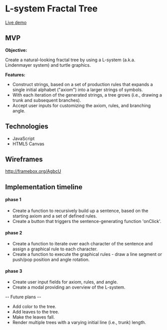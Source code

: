# L-system Fractal Tree

[Live demo](http://www.tamae-m.com/fractal-tree/)

## MVP

**Objective:**

Create a natural-looking fractal tree by using a L-system (a.k.a. Lindenmayer system) and turtle graphics.

**Features:**

* Construct strings, based on a set of production rules that expands a single initial alphabet ("axiom") into a larger strings of symbols.
* With each iteration of the generated strings, a tree grows (i.e., drawing a trunk and subsequent branches).
* Accept user inputs for customizing the axiom, rules, and branching angle.

## Technologies

* JavaScript
* HTML5 Canvas

## Wireframes

http://framebox.org/AgbcU

## Implementation timeline

#### phase 1 ####
* Create a function to recursively build up a sentence, based on the starting axiom and a set of defined rules.
* Create a button that triggers the sentence-generating function 'onClick'.

#### phase 2 ####
* Create a function to iterate over each character of the sentence and assign a graphical rule to each character.
* Create a function to execute the graphical rules - draw a line segment or push/pop position and angle rotation.

#### phase 3 ####
* Create user input fields for axiom, rules, and angle.
* Create a modal providing an overview of the L-system.

-- Future plans --
* Add color to the tree.
* Add leaves to the tree.
* Make the leaves fall.
* Render multiple trees with a varying initial line (i.e., trunk) length.
